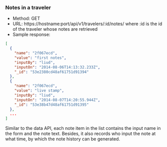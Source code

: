 ### Notes in a traveler
- Method: GET
- URL: https://hostname:port/api/v1/travelers/:id/notes/
where :id is the id of the traveler whose notes are retrieved
- Sample response:

```json
[
  {
    "name": "2f067ecd",
    "value": "first notes",
    "inputBy": "liud",
    "inputOn": "2014-08-06T14:13:32.233Z",
    "_id": "53e2380cd48af61751d91394"
  },
  {
    "name": "2f067ecd",
    "value": "live stamp",
    "inputBy": "liud",
    "inputOn": "2014-08-07T14:20:55.944Z",
    "_id": "53e38b47d48af61751d91395"
  },
  ...
]
```

Similar to the data API, each note item in the list contains the input name in the form and the note text. Besides, it also records who input the note at what time, by which the note history can be generated.
